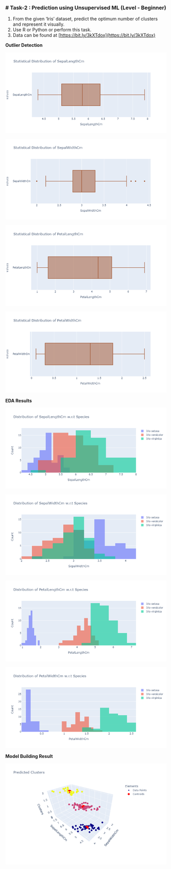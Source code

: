 ### # Task-2 : Prediction using Unsupervised ML (Level - Beginner)

1. From the given ‘Iris’ dataset, predict the optimum number of clusters and represent it visually.
2. Use R or Python or perform this task.
3. Data can be found at [https://bit.ly/3kXTdox](https://bit.ly/3kXTdox)

**Outlier Detection**

![alt text](https://github.com/Chetand777/Sparks-Foundation-Task-2-Unsupervised-Learning/blob/main/Images/Outlier%20Detection/1.png)

![alt text](https://github.com/Chetand777/Sparks-Foundation-Task-2-Unsupervised-Learning/blob/main/Images/Outlier%20Detection/2.png)

![alt text](https://github.com/Chetand777/Sparks-Foundation-Task-2-Unsupervised-Learning/blob/main/Images/Outlier%20Detection/3.png)

![alt text](https://github.com/Chetand777/Sparks-Foundation-Task-2-Unsupervised-Learning/blob/main/Images/Outlier%20Detection/4.png)

**EDA Results**

![alt text](https://github.com/Chetand777/Sparks-Foundation-Task-2-Unsupervised-Learning/blob/main/Images/EDA/1.png)

![alt text](https://github.com/Chetand777/Sparks-Foundation-Task-2-Unsupervised-Learning/blob/main/Images/EDA/2.png)

![alt text](https://github.com/Chetand777/Sparks-Foundation-Task-2-Unsupervised-Learning/blob/main/Images/EDA/3.png)

![alt text](https://github.com/Chetand777/Sparks-Foundation-Task-2-Unsupervised-Learning/blob/main/Images/EDA/4.png)

**Model Building Result**

![alt text](https://github.com/Chetand777/Sparks-Foundation-Task-2-Unsupervised-Learning/blob/main/Images/Model%20Bulding/1.png)